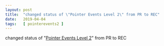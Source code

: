 ```yaml
---
layout: post
title:  "changed status of \"Pointer Events Level 2\" from PR to REC"
date:   2019-04-04
tags:   [ pointerevents2 ]
---
```


changed status of "[Pointer Events Level 2](/spec/pointerevents2)" from PR to REC

